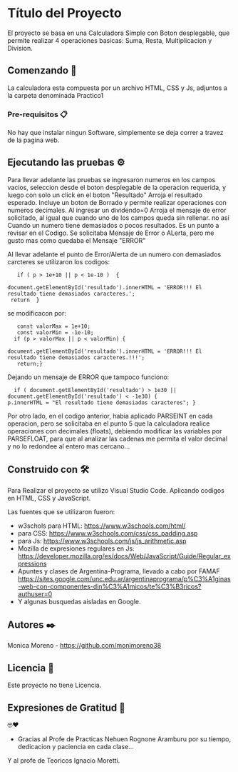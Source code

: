 # Título del Proyecto

El proyecto se basa en una Calculadora Simple con Boton desplegable, que permite realizar 4 operaciones basicas: Suma, Resta, Multiplicacion y Division.

## Comenzando 🚀

La calculadora esta compuesta por un archivo HTML, CSS y Js, adjuntos a la carpeta denominada Practico1


### Pre-requisitos 📋

No hay que instalar ningun Software, simplemente se deja correr a travez de la pagina web. 


## Ejecutando las pruebas ⚙️

Para llevar adelante las pruebas se ingresaron numeros en los campos vacios, seleccion desde el boton desplegable de la operacion requerida, y luego con solo un click en el boton "Resultado" Arroja el resultado esperado. Incluye un boton de Borrado y permite realizar operaciones con numeros decimales.
 Al ingresar un dividendo=0 Arroja el mensaje de error solicitado, al igual que cuando uno de los campos queda sin rellenar. no asi Cuando un numero tiene demasiados o pocos resultados. Es un punto a revisar en el Codigo.
 Se solicitaba Mensaje de Error o ALerta, pero me gusto mas como quedaba el Mensaje "ERROR"

 Al llevar adelante el punto de Error/Alerta de un numero con demasiados carcteres se utilizaron los codigos:


       if ( p > 1e+10 || p < 1e-10 )  {

    document.getElementById('resultado').innerHTML = 'ERROR!!! El resultado tiene demasiados caracteres.';
     return  }

  se modificacon por:

       const valorMax = 1e+10; 
       const valorMin = -1e-10;
      if (p > valorMax || p < valorMin) {

    document.getElementById('resultado').innerHTML = 'ERROR!!! El resultado tiene demasiados caracteres.!!!';
       return;}


 Dejando un mensaje de ERROR que tampoco funciono:

      if ( document.getElementById('resultado') > 1e30 || document.getElementById('resultado') < -1e30) {
    p.innerHTML = "El resultado tiene demasiados caracteres"; }

    
Por otro lado, en el codigo anterior, habia aplicado PARSEINT en cada operacion, pero se solicitaba en el punto 5 que la calculadora realice operaciones con decimales (floats), debiendo modificar las variables por PARSEFLOAT, para que al analizar las cadenas me permita el valor decimal y no lo redondee al entero mas cercano...

## Construido con 🛠️

Para Realizar el proyecto se utilizo Visual Studio Code. Aplicando codigos en HTML, CSS y JavaScript.

Las fuentes que se utilizaron fueron: 

* w3schols para HTML: https://www.w3schools.com/html/
* para CSS: https://www.w3schools.com/css/css_padding.asp
* para Js: https://www.w3schools.com/js/js_arithmetic.asp
* Mozilla de expresiones regulares en Js: https://developer.mozilla.org/es/docs/Web/JavaScript/Guide/Regular_expressions
* Apuntes y clases de Argentina-Programa, llevado a cabo por FAMAF https://sites.google.com/unc.edu.ar/argentinaprograma/p%C3%A1ginas-web-con-componentes-din%C3%A1micos/te%C3%B3ricos?authuser=0
* Y algunas busquedas aisladas en Google.


## Autores ✒️

Monica Moreno - https://github.com/monimoreno38 


## Licencia 📄

Este proyecto no tiene Licencia.

## Expresiones de Gratitud 🎁
🤓❤️
* Gracias al Profe de Practicas Nehuen Rognone Aramburu por su tiempo, dedicacion y paciencia en cada clase...

 Y al profe de Teoricos Ignacio Moretti.


